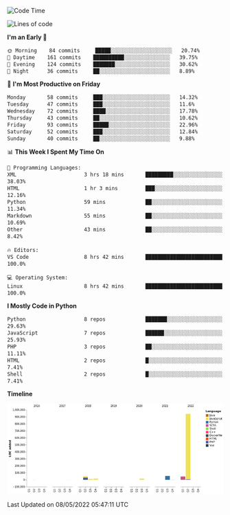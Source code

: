 <!--START_SECTION:waka-->
![Code Time](http://img.shields.io/badge/Code%20Time-0-blue)

![Lines of code](https://img.shields.io/badge/From%20Hello%20World%20I%27ve%20Written-1%20Million%20lines%20of%20code-blue)

**I'm an Early 🐤** 

```text
🌞 Morning    84 commits     █████░░░░░░░░░░░░░░░░░░░░   20.74% 
🌆 Daytime    161 commits    ██████████░░░░░░░░░░░░░░░   39.75% 
🌃 Evening    124 commits    ███████░░░░░░░░░░░░░░░░░░   30.62% 
🌙 Night      36 commits     ██░░░░░░░░░░░░░░░░░░░░░░░   8.89%

```
📅 **I'm Most Productive on Friday** 

```text
Monday       58 commits     ███░░░░░░░░░░░░░░░░░░░░░░   14.32% 
Tuesday      47 commits     ███░░░░░░░░░░░░░░░░░░░░░░   11.6% 
Wednesday    72 commits     ████░░░░░░░░░░░░░░░░░░░░░   17.78% 
Thursday     43 commits     ██░░░░░░░░░░░░░░░░░░░░░░░   10.62% 
Friday       93 commits     █████░░░░░░░░░░░░░░░░░░░░   22.96% 
Saturday     52 commits     ███░░░░░░░░░░░░░░░░░░░░░░   12.84% 
Sunday       40 commits     ██░░░░░░░░░░░░░░░░░░░░░░░   9.88%

```


📊 **This Week I Spent My Time On** 

```text
💬 Programming Languages: 
XML                      3 hrs 18 mins       █████████░░░░░░░░░░░░░░░░   38.03% 
HTML                     1 hr 3 mins         ███░░░░░░░░░░░░░░░░░░░░░░   12.16% 
Python                   59 mins             ██░░░░░░░░░░░░░░░░░░░░░░░   11.34% 
Markdown                 55 mins             ██░░░░░░░░░░░░░░░░░░░░░░░   10.69% 
Other                    43 mins             ██░░░░░░░░░░░░░░░░░░░░░░░   8.42%

🔥 Editors: 
VS Code                  8 hrs 42 mins       █████████████████████████   100.0%

💻 Operating System: 
Linux                    8 hrs 42 mins       █████████████████████████   100.0%

```

**I Mostly Code in Python** 

```text
Python                   8 repos             ███████░░░░░░░░░░░░░░░░░░   29.63% 
JavaScript               7 repos             ██████░░░░░░░░░░░░░░░░░░░   25.93% 
PHP                      3 repos             ██░░░░░░░░░░░░░░░░░░░░░░░   11.11% 
HTML                     2 repos             █░░░░░░░░░░░░░░░░░░░░░░░░   7.41% 
Shell                    2 repos             █░░░░░░░░░░░░░░░░░░░░░░░░   7.41%

```


**Timeline**

![Chart not found](https://raw.githubusercontent.com/telesoho/telesoho/master/charts/bar_graph.png) 


 Last Updated on 08/05/2022 05:47:11 UTC
<!--END_SECTION:waka-->


<!--
**telesoho/telesoho** is a ✨ _special_ ✨ repository because its `README.md` (this file) appears on your GitHub profile.

Here are some ideas to get you started:

- 🔭 I’m currently working on ...
- 🌱 I’m currently learning ...
- 👯 I’m looking to collaborate on ...
- 🤔 I’m looking for help with ...
- 💬 Ask me about ...
- 📫 How to reach me: ...
- 😄 Pronouns: ...
- ⚡ Fun fact: ...
-->
